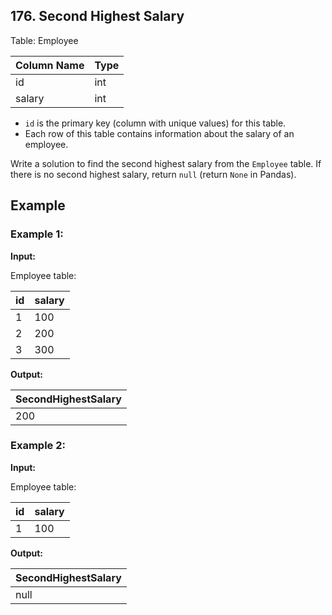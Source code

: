 ## 176. Second Highest Salary

Table: Employee

| Column Name | Type |
|-------------|------|
| id          | int  |
| salary      | int  |

- `id` is the primary key (column with unique values) for this table.
- Each row of this table contains information about the salary of an employee.

Write a solution to find the second highest salary from the `Employee` table. If there is no second highest salary, return `null` (return `None` in Pandas).

## Example

### Example 1:

**Input:**

Employee table:

| id  | salary |
|-----|--------|
| 1   | 100    |
| 2   | 200    |
| 3   | 300    |

**Output:**

| SecondHighestSalary |
|---------------------|
| 200                 |

### Example 2:

**Input:**

Employee table:

| id  | salary |
|-----|--------|
| 1   | 100    |

**Output:**

| SecondHighestSalary |
|---------------------|
| null                |

